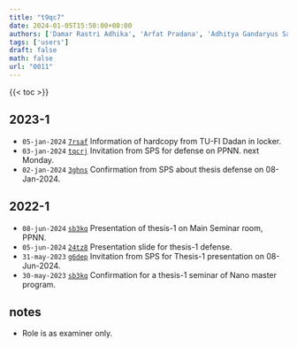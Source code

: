```yaml
---
title: "t9qc7"
date: 2024-01-05T15:50:00+08:00
authors: ['Damar Rastri Adhika', 'Arfat Pradana', 'Adhitya Gandaryus Saputro', 'Sparisoma Viridi']
tags: ['users']
draft: false
math: false
url: "0011"
---
```

{{< toc >}}


## 2023-1
+ `05-jan-2024` [`7rsaf`](https://osf.io/7rsaf) Information of hardcopy from TU-FI Dadan in locker.
+ `03-jan-2024` [`tqcrj`](https://osf.io/tqcrj) Invitation from SPS for defense on PPNN. next Monday.
+ `02-jan-2024` [`3ghns`](https://osf.io/3ghns) Confirmation from SPS about thesis defense on 08-Jan-2024.


## 2022-1
+ `08-jun-2024` [`sb3kq`](https://osf.io/sb3kq) Presentation of thesis-1 on Main Seminar room, PPNN.
+ `05-jun-2024` [`24tz8`](https://osf.io/24tz8) Presentation slide for thesis-1 defense.
+ `31-may-2023` [`g6dep`](https://osf.io/g6dep) Invitation from SPS for Thesis-1 presentation on 08-Jun-2024.
+ `30-may-2023` [`sb3kq`](https://osf.io/sb3kq) Confirmation for a thesis-1 seminar of Nano master program.

## notes
+ Role is as examiner only.
